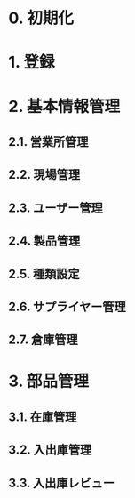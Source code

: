 # 0. 初期化

# 1. 登録

# 2. 基本情報管理
## 2.1. 営業所管理
## 2.2. 現場管理
## 2.3. ユーザー管理

## 2.4. 製品管理

## 2.5. 種類設定

## 2.6. サプライヤー管理

## 2.7. 倉庫管理

# 3.  部品管理
## 3.1. 在庫管理
## 3.2. 入出庫管理
## 3.3. 入出庫レビュー